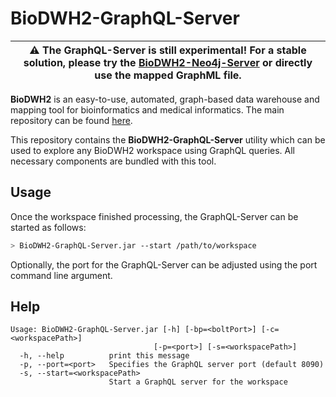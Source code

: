 # BioDWH2-GraphQL-Server
| :warning: The GraphQL-Server is still experimental! For a stable solution, please try the [BioDWH2-Neo4j-Server](https://github.com/BioDWH2/BioDWH2-Neo4j-Server) or directly use the mapped GraphML file. |
| --- |

**BioDWH2** is an easy-to-use, automated, graph-based data warehouse and mapping tool for bioinformatics and medical informatics. The main repository can be found [here](https://github.com/BioDWH2/BioDWH2).

This repository contains the **BioDWH2-GraphQL-Server** utility which can be used to explore any BioDWH2 workspace using GraphQL queries. All necessary components are bundled with this tool.

## Usage
Once the workspace finished processing, the GraphQL-Server can be started as follows:
~~~BASH
> BioDWH2-GraphQL-Server.jar --start /path/to/workspace
~~~

Optionally, the port for the GraphQL-Server can be adjusted using the port command line argument.

## Help
~~~
Usage: BioDWH2-GraphQL-Server.jar [-h] [-bp=<boltPort>] [-c=<workspacePath>]
                                [-p=<port>] [-s=<workspacePath>]
  -h, --help          print this message
  -p, --port=<port>   Specifies the GraphQL server port (default 8090)
  -s, --start=<workspacePath>
                      Start a GraphQL server for the workspace
~~~